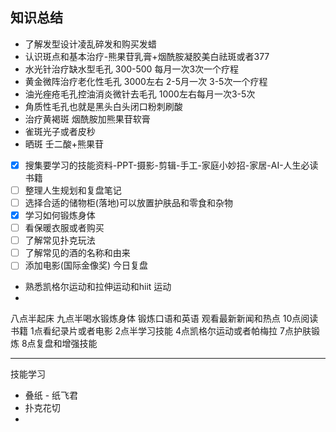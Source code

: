 ## 知识总结
- 了解发型设计凌乱碎发和购买发蜡
- 认识斑点和基本治疗-熊果苷乳膏+烟酰胺凝胶美白祛斑或者377
- 水光针治疗缺水型毛孔 300-500 每月一次3次一个疗程
- 黄金微阵治疗老化性毛孔 3000左右 2-5月一次 3-5次一个疗程
- 油光痤疮毛孔控油消炎微针去毛孔 1000左右每月一次3-5次
- 角质性毛孔也就是黑头白头闭口粉刺刷酸
- 治疗黄褐斑 烟酰胺加熊果苷软膏
- 雀斑光子或者皮秒
- 晒斑 壬二酸+熊果苷
- [x] 搜集要学习的技能资料-PPT-摄影-剪辑-手工-家庭小妙招-家居-AI-人生必读书籍
- [ ] 整理人生规划和复盘笔记
- [ ] 选择合适的储物柜(落地)可以放置护肤品和零食和杂物
- [x] 学习如何锻炼身体
- [ ] 看保暖衣服或者购买
- [ ] 了解常见扑克玩法
- [ ] 了解常见的酒的名称和由来
- [ ] 添加电影(国际金像奖)
今日复盘
- 熟悉凯格尔运动和拉伸运动和hiit 运动
- 


八点半起床
九点半喝水锻炼身体
锻炼口语和英语
观看最新新闻和热点
10点阅读书籍
1点看纪录片或者电影
2点半学习技能
4点凯格尔运动或者帕梅拉
7点护肤锻炼
8点复盘和增强技能

---
技能学习
- 叠纸 - 纸飞君
- 扑克花切
- 